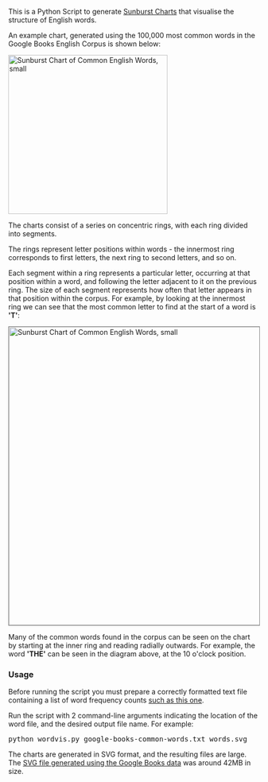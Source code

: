 This is a Python Script to generate <a href="https://en.wikipedia.org/wiki/Pie_chart#Ring_chart_.2F_Sunburst_chart_.2F_Multilevel_pie_chart">Sunburst Charts</a> that visualise the structure of English words.

An example chart, generated using the 100,000 most common words in the Google Books English Corpus is shown below:

<img src="https://codebox.net/assets/images/common-english-words-visualisation/wordvis_100000_small.png" height="320px" width="320px" alt="Sunburst Chart of Common English Words, small" />

The charts consist of a series on concentric rings, with each ring divided into segments.

The rings represent letter positions within words - the innermost ring corresponds to first letters, the next ring to
second letters, and so on.

Each segment within a ring represents a particular letter, occurring at that position within a word, and following
the letter adjacent to it on the previous ring. The size of each segment represents how often that letter appears
in that position within the corpus. For example, by looking at the innermost ring we can see that the most common
letter to find at the start of a word is <strong>'T'</strong>:

<img src="https://codebox.net/assets/images/common-english-words-visualisation/wordvis_100000_zoom.png" height="600px" width="600px" class="fancyimage" style="border: 1px solid grey" alt="Sunburst Chart of Common English Words, small" />

Many of the common words found in the corpus can be seen on the chart by starting at the inner ring and reading
radially outwards. For example, the word <strong>'THE'</strong> can be seen in the diagram above, at the 10 o'clock position.

<h3>Usage</h3>
Before running the script you must prepare a correctly formatted text file containing a list of word frequency counts
<a href="http://norvig.com/google-books-common-words.txt">such as this one</a>.</p>

Run the script with 2 command-line arguments indicating the location of the word file, and the desired output file name. For example:

<pre>
python wordvis.py google-books-common-words.txt words.svg
</pre>

The charts are generated in SVG format, and the resulting files are large.
The <a href="https://codebox.net/assets/images/common-english-words-visualisation/wordvis_100000.png">SVG file generated using the Google Books data</a>
was around 42MB in size.

